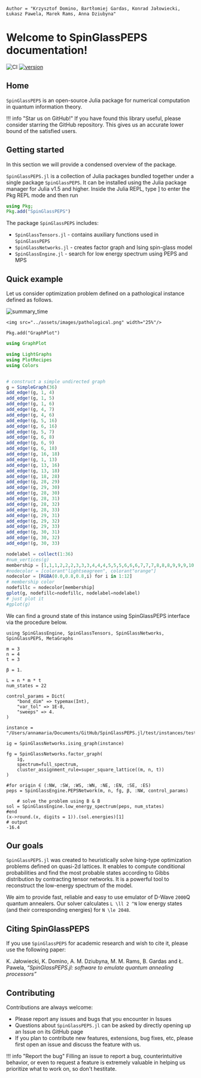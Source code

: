 ```@meta
Author = "Krzysztof Domino, Bartłomiej Gardas, Konrad Jałowiecki, Łukasz Pawela, Marek Rams, Anna Dziubyna"
```

# Welcome to SpinGlassPEPS documentation!
![CI](https://github.com/iitis/SpinGlassPEPS.jl/workflows/CI/badge.svg?branch=master)
[![version](https://juliahub.com/docs/SpinGlassPEPS/version.svg)](https://juliahub.com/ui/Packages/SpinGlassPEPS/bUwXr)

## Home
`SpinGlassPEPS` is an open-source Julia package for numerical computation in quantum information theory. 

!!! info "Star us on GitHub!" 
    If you have found this library useful, please consider starring the GitHub repository. This gives us an accurate lower bound of the satisfied users.


## Getting started
In this section we will provide a condensed overview of the package.

`SpinGlassPEPS.jl` is a collection of Julia packages bundled together under a single package `SpinGlassPEPS`. It can be installed using the Julia package manager for Julia v1.5 and higher. Inside the Julia REPL, type ] to enter the Pkg REPL mode and then run
```julia
using Pkg; 
Pkg.add("SpinGlassPEPS")
```
The package `SpinGlassPEPS` includes:
* `SpinGlassTensors.jl` - contains auxiliary functions used in `SpinGlassPEPS`
* `SpinGlassNetworks.jl` - creates factor graph and Ising spin-glass model
* `SpinGlassEngine.jl` - search for low energy spectrum using PEPS and MPS


## Quick example
Let us consider optimization problem defined on a pathological instance defined as follows.

![summary_time](../assets/images/pathological.png)

```@raw html
<img src="../assets/images/pathological.png" width="25%"/>
``` 

```{execute="false"}
Pkg.add("GraphPlot")
```

```julia
using GraphPlot
```

```julia
using LightGraphs 
using PlotRecipes
using Colors


# construct a simple undirected graph
g = SimpleGraph(36)
add_edge!(g, 1, 4)
add_edge!(g, 1, 5)
add_edge!(g, 1, 6)
add_edge!(g, 4, 7)
add_edge!(g, 4, 6)
add_edge!(g, 5, 16)
add_edge!(g, 6, 16)
add_edge!(g, 5, 7)
add_edge!(g, 6, 8)
add_edge!(g, 6, 9)
add_edge!(g, 6, 18)
add_edge!(g, 16, 18)
add_edge!(g, 1, 13)
add_edge!(g, 13, 16)
add_edge!(g, 13, 18)
add_edge!(g, 18, 28)
add_edge!(g, 28, 29)
add_edge!(g, 29, 30)
add_edge!(g, 28, 30)
add_edge!(g, 28, 31)
add_edge!(g, 28, 32)
add_edge!(g, 28, 33)
add_edge!(g, 29, 31)
add_edge!(g, 29, 32)
add_edge!(g, 29, 33)
add_edge!(g, 30, 31)
add_edge!(g, 30, 32)
add_edge!(g, 30, 33)

nodelabel = collect(1:36)
#num_vertices(g)
membership = [1,1,1,2,2,2,3,3,3,4,4,4,5,5,5,6,6,6,7,7,7,8,8,8,9,9,9,10, 10, 10, 11, 11,11,12,12,12]
#nodecolor = [colorant"lightseagreen", colorant"orange"]
nodecolor = [RGBA(0.0,0.8,0.8,i) for i in 1:12]
# membership color
nodefillc = nodecolor[membership]
gplot(g, nodefillc=nodefillc, nodelabel=nodelabel)
# just plot it
#gplot(g)

```

We can find a ground state of this instance using SpinGlassPEPS interface via the procedure below.

```jldoctest
using SpinGlassEngine, SpinGlassTensors, SpinGlassNetworks, SpinGlassPEPS, MetaGraphs

m = 3
n = 4
t = 3

β = 1.

L = n * m * t
num_states = 22

control_params = Dict(
    "bond_dim" => typemax(Int),
    "var_tol" => 1E-8,
    "sweeps" => 4.
)

instance = "/Users/annamaria/Documents/GitHub/SpinGlassPEPS.jl/test/instances/test_$(m)_$(n)_$(t).txt"

ig = SpinGlassNetworks.ising_graph(instance)

fg = SpinGlassNetworks.factor_graph(
    ig,
    spectrum=full_spectrum,
    cluster_assignment_rule=super_square_lattice((m, n, t))
)

#for origin ∈ (:NW, :SW, :WS, :WN, :NE, :EN, :SE, :ES)
peps = SpinGlassEngine.PEPSNetwork(m, n, fg, β, :NW, control_params)

    # solve the problem using B & B
sol = SpinGlassEngine.low_energy_spectrum(peps, num_states)
#end
(x->round.(x, digits = 1)).(sol.energies)[1]
# output
-16.4
```

## Our goals

`SpinGlassPEPS.jl` was created to heuristically solve Ising-type optimization problems defined on quasi-2d lattices.
It enables to compute conditional probabilities and find the most probable states according to Gibbs distribution by contracting tensor networks. It is a powerful tool to reconstruct the low-energy spectrum of the model. 

We aim to provide fast, reliable and easy to use emulator of D-Wave ``2000``Q quantum annealers. Our solver calculates ``L \ll 2 ^N`` low energy states (and their corresponding energies) for ``N \le 2048``. 

## Citing SpinGlassPEPS
If you use `SpinGlassPEPS` for academic research and wish to cite it, please use the following paper:

K. Jałowiecki, K. Domino, A. M. Dziubyna, M. M. Rams, B. Gardas and Ł. Pawela, *“SpinGlassPEPS.jl: software to emulate quantum annealing processors”*

## Contributing
Contributions are always welcome:
* Please report any issues and bugs that you encounter in Issues
* Questions about `SpinGlassPEPS.jl` can be asked by directly opening up an Issue on its GitHub page
* If you plan to contribute new features, extensions, bug fixes, etc, please first open an issue and discuss the feature with us.

!!! info "Report the bug" 
    Filling an issue to report a bug, counterintuitive behavior, or even to request a feature is extremely valuable in helping us prioritize what to work on, so don't hestitate.

